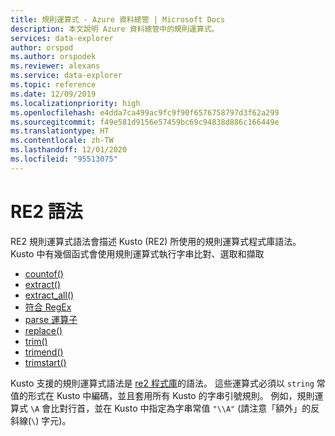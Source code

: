 ```yaml
---
title: 規則運算式 - Azure 資料總管 | Microsoft Docs
description: 本文說明 Azure 資料總管中的規則運算式。
services: data-explorer
author: orspod
ms.author: orspodek
ms.reviewer: alexans
ms.service: data-explorer
ms.topic: reference
ms.date: 12/09/2019
ms.localizationpriority: high
ms.openlocfilehash: e4dda7ca499ac9fc9f90f6576758797d3f62a299
ms.sourcegitcommit: f49e581d9156e57459bc69c94838d886c166449e
ms.translationtype: HT
ms.contentlocale: zh-TW
ms.lasthandoff: 12/01/2020
ms.locfileid: "95513075"
---
```

# <a name="re2-syntax"></a>RE2 語法

RE2 規則運算式語法會描述 Kusto (RE2) 所使用的規則運算式程式庫語法。
Kusto 中有幾個函式會使用規則運算式執行字串比對、選取和擷取

- [countof()](countoffunction.md)
- [extract()](extractfunction.md)
- [extract_all()](extractallfunction.md)
- [符合 RegEx](datatypes-string-operators.md)
- [parse 運算子](parseoperator.md)
- [replace()](replacefunction.md)
- [trim()](trimfunction.md)
- [trimend()](trimendfunction.md)
- [trimstart()](trimstartfunction.md)

Kusto 支援的規則運算式語法是 [re2 程式庫](https://github.com/google/re2/wiki/Syntax)的語法。 這些運算式必須以 `string` 常值的形式在 Kusto 中編碼，並且套用所有 Kusto 的字串引號規則。 例如，規則運算式 `\A` 會比對行首，並在 Kusto 中指定為字串常值 `"\\A"` (請注意「額外」的反斜線(`\`) 字元)。
